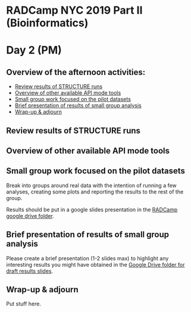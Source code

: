 # RADCamp NYC 2019 Part II (Bioinformatics)
# Day 2 (PM)

## Overview of the afternoon activities:
* [Review results of STRUCTURE runs](#review-results-of-STRUCTURE-runs)
* [Overview of other available API mode tools](#overview-of-other-available-API-mode-tools)
* [Small group work focused on the pilot datasets](#small-group-work-focused-on-the-pilot-datasets)
* [Brief presentation of results of small group analysis](#brief-presentation-of-results-of-small-group-analysis)
* [Wrap-up & adjourn](#wrap-up-&-adjourn)

## Review results of STRUCTURE runs

## Overview of other available API mode tools

## Small group work focused on the pilot datasets
Break into groups around real data with the intention of running a few analyses,
creating some plots and reporting the results to the rest of the group.

Results should be put in a google slides presentation in the [RADCamp google
drive folder](https://drive.google.com/drive/folders/1Nvu6n1PSS5OETiwievADpWEyu-xNbBV2).

## Brief presentation of results of small group analysis
Please create a brief presentation (1-2 slides max) to highlight any interesting
results you might have obtained in the [Google Drive folder for draft results slides](https://drive.google.com/drive/folders/1Nvu6n1PSS5OETiwievADpWEyu-xNbBV2?usp=sharing).

## Wrap-up & adjourn
Put stuff here.
